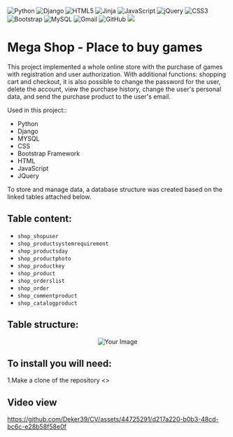 ![Python](https://img.shields.io/badge/python-3670A0?style=for-the-badge&logo=python&logoColor=ffdd54)
![Django](https://img.shields.io/badge/django-%23092E20.svg?style=for-the-badge&logo=django&logoColor=white)
![HTML5](https://img.shields.io/badge/html5-%23E34F26.svg?style=for-the-badge&logo=html5&logoColor=white)
![Jinja](https://img.shields.io/badge/jinja-white.svg?style=for-the-badge&logo=jinja&logoColor=black)
![JavaScript](https://img.shields.io/badge/javascript-%23323330.svg?style=for-the-badge&logo=javascript&logoColor=%23F7DF1E)
![jQuery](https://img.shields.io/badge/jquery-%230769AD.svg?style=for-the-badge&logo=jquery&logoColor=white)
![CSS3](https://img.shields.io/badge/css3-%231572B6.svg?style=for-the-badge&logo=css3&logoColor=white)
![Bootstrap](https://img.shields.io/badge/bootstrap-%238511FA.svg?style=for-the-badge&logo=bootstrap&logoColor=white)
![MySQL](https://img.shields.io/badge/mysql-%2300f.svg?style=for-the-badge&logo=mysql&logoColor=white)
![Gmail](https://img.shields.io/badge/Gmail-D14836?style=for-the-badge&logo=gmail&logoColor=white)
![GitHub](https://img.shields.io/badge/github-%23121011.svg?style=for-the-badge&logo=github&logoColor=white)
<img src="https://img.shields.io/badge/Version-v0.1(Alpha)-blue?style=for-the-badge">

# Mega Shop - Place to buy games

This project implemented a whole online store with the purchase of games with registration and user authorization. With additional functions: shopping cart and checkout, it is also possible to change the password for the user, delete the account, view the purchase history, change the user's personal data, and send the purchase product to the user's email.

Used in this project::
- Python
- Django 
- MYSQL
- CSS
- Bootstrap Framework
- HTML
- JavaScript
- JQuery

To store and manage data, a database structure was created based on the linked tables attached below.

## Table content:
-  `shop_shopuser`
-  `shop_productsystemrequirement`
-  `shop_productsday`
-  `shop_productphoto`
-  `shop_productkey`
-  `shop_product`
-  `shop_orderslist`
-  `shop_order`
-  `shop_commentproduct`
-  `shop_catalogproduct`

## Table structure: 
<p align="center">
  <img src="https://github.com/Deker39/CV/assets/44725291/7487939a-3611-4461-be49-90404198124c" alt="Your Image">
</p>

## To install you will need:

1.Make a clone of the repository <>

  
  
## Video view

https://github.com/Deker39/CV/assets/44725291/d217a220-b0b3-48cd-bc6c-e28b58f58e0f







